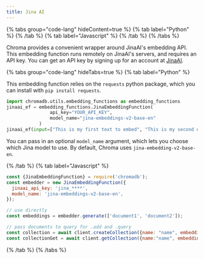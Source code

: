 ```yaml
---
title: Jina AI
---
```


{% tabs group="code-lang" hideContent=true %}
{% tab label="Python" %}
{% /tab %}
{% tab label="Javascript" %}
{% /tab %}
{% /tabs %}

Chroma provides a convenient wrapper around JinaAI's embedding API. This embedding function runs remotely on JinaAI's servers, and requires an API key. You can get an API key by signing up for an account at [JinaAI](https://jina.ai/embeddings/).

{% tabs group="code-lang" hideTabs=true %}
{% tab label="Python" %}

This embedding function relies on the `requests` python package, which you can install with `pip install requests`.

```python
import chromadb.utils.embedding_functions as embedding_functions
jinaai_ef = embedding_functions.JinaEmbeddingFunction(
                api_key="YOUR_API_KEY",
                model_name="jina-embeddings-v2-base-en"
            )
jinaai_ef(input=["This is my first text to embed", "This is my second document"])
```

You can pass in an optional `model_name` argument, which lets you choose which Jina model to use. By default, Chroma uses `jina-embedding-v2-base-en`.

{% /tab %}
{% tab label="Javascript" %}

```javascript
const {JinaEmbeddingFunction} = require('chromadb');
const embedder = new JinaEmbeddingFunction({
  jinaai_api_key: 'jina_****',
  model_name: 'jina-embeddings-v2-base-en',
});

// use directly
const embeddings = embedder.generate(['document1', 'document2']);

// pass documents to query for .add and .query
const collection = await client.createCollection({name: "name", embeddingFunction: embedder})
const collectionGet = await client.getCollection({name:"name", embeddingFunction: embedder})
```
{% /tab %}
{% /tabs %}
